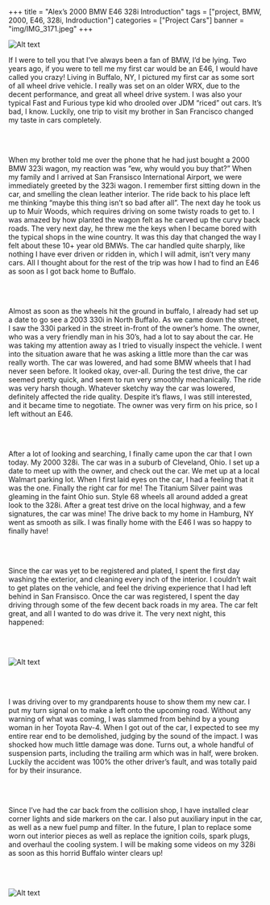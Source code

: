 +++
title = "Alex’s 2000 BMW E46 328i Introduction"
tags = ["project, BMW, 2000, E46, 328i, Indroduction"]
categories = ["Project Cars"]
banner = "img/IMG_3171.jpeg"
+++

![Alt text](https://e39source.com/wp-content/uploads/2015/01/IMG_3171.jpg)

If I were to tell you that I’ve always been a fan of BMW, I’d be lying.  Two years ago, if you were to tell me my first car would be an E46, I would have called you crazy!  Living in Buffalo, NY, I pictured my first car as some sort of all wheel drive vehicle.  I really was set on an older WRX, due to the decent performance, and great all wheel drive system.  I was also your typical Fast and Furious type kid who drooled over JDM “riced” out cars.  It’s bad, I know.  Luckily, one trip to visit my brother in San Francisco changed my taste in cars completely.

&nbsp;<br/><br/>

When my brother told me over the phone that he had just bought a 2000 BMW 323i wagon, my reaction was “ew, why would you buy that?”  When my family and I arrived at San Fransisco International Airport, we were immediately greeted by the 323i wagon.  I remember first sitting down in the car, and smelling the clean leather interior.  The ride back to his place left me thinking “maybe this thing isn’t so bad after all”.  The next day he took us up to Muir Woods, which requires driving on some twisty roads to get to.  I was amazed by how planted the wagon felt as he carved up the curvy back roads.  The very next day, he threw me the keys when I became bored with the typical shops in the wine country.  It was this day that changed the way I felt about these 10+ year old BMWs.  The car handled quite sharply, like nothing I have ever driven or ridden in, which I will admit, isn’t very many cars.  All I thought about for the rest of the trip was how I had to find an E46 as soon as I got back home to Buffalo.

&nbsp;<br/><br/>

Almost as soon as the wheels hit the ground in buffalo, I already had set up a date to go see a 2003 330i in North Buffalo.  As we came down the street, I saw the 330i parked in  the street in-front of the owner’s home.  The owner, who was a very friendly man in his 30’s, had a lot to say about the car.  He was taking my attention away as I tried to visually inspect the vehicle.  I went into the situation aware that he was asking a little more than the car was really worth.  The car was lowered, and had some BMW wheels that I had never seen before.  It looked okay, over-all.  During the test drive, the car seemed pretty quick, and seem to run very smoothly mechanically.  The ride was very harsh though. Whatever sketchy way the car was lowered, definitely affected the ride quality.  Despite it’s flaws, I was still interested, and it became time to negotiate. The owner was very firm on his price, so I left without an E46.

&nbsp;<br/><br/>

After a lot of looking and searching, I finally came upon the car that I own today.  My 2000 328i.  The car was in a suburb of Cleveland, Ohio.  I set up a date to meet up with the owner, and check out the car.  We met up at a local Walmart parking lot. When I first laid eyes on the car, I had a feeling that it was the one.  Finally the right car for me!  The Titanium Silver paint was gleaming in the faint Ohio sun.  Style 68 wheels all around added a great look to the 328i.  After a great test drive on the local highway, and a few signatures, the car was mine!  The drive back to my home in Hamburg, NY went as smooth as silk.  I was finally home with the E46 I was so happy to finally have!

&nbsp;<br/><br/>

Since the car was yet to be registered and plated, I spent the first day washing the exterior, and cleaning every inch of the interior.  I couldn’t wait to get plates on the vehicle, and feel the driving experience that I had left behind in San Fransisco.  Once the car was registered, I spent the day driving through some of the few decent back roads in my area. The car felt great, and all I wanted to do was drive it.  The very next night, this happened:

&nbsp;<br/><br/>

![Alt text](https://e39source.com/wp-content/uploads/2015/01/IMG_7190.jpg)

&nbsp;<br/><br/>

I was driving over to my grandparents house to show them my new car.  I put my turn signal on to make a left onto the upcoming road.  Without any warning of what was coming, I was slammed from behind by a young woman in her Toyota Rav-4.  When I got out of the car, I expected to see my entire rear end to be demolished, judging by the sound of the impact.  I was shocked how much little damage was done. Turns out, a whole handful of suspension parts, including the trailing arm which was in half, were broken.  Luckily the accident was 100% the other driver’s fault, and was totally paid for by their insurance.

&nbsp;<br/><br/>

Since I’ve had the car back from the collision shop, I have installed clear corner lights and side markers on the car.  I also put auxiliary input in the car, as well as a new fuel pump and filter.  In the future, I plan to replace some worn out interior pieces as well as replace the ignition coils, spark plugs, and overhaul the cooling system.  I will be making some videos on my 328i as soon as this horrid Buffalo winter clears up!

&nbsp;<br/><br/>

![Alt text](https://e39source.com/wp-content/uploads/2015/01/IMG_0035.jpg)

&nbsp;<br/><br/>